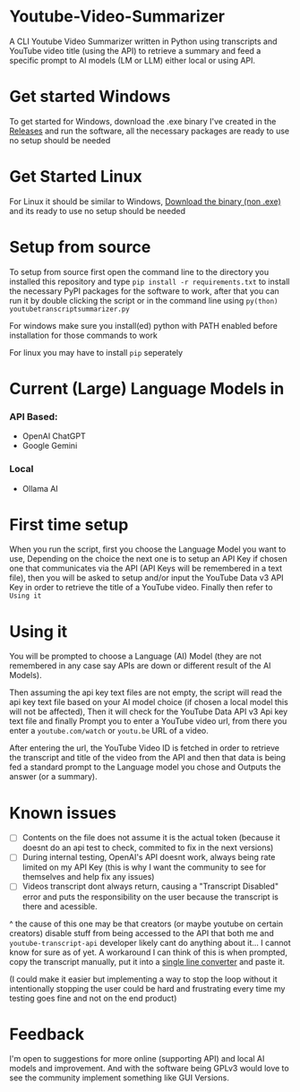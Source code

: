 # Youtube-Video-Summarizer
A CLI Youtube Video Summarizer written in Python using transcripts and YouTube video title (using the API) to retrieve a summary and feed a specific prompt to AI models (LM or LLM) either local or using API.
# Get started Windows
To get started for Windows, download the .exe binary I've created in the [Releases](https://github.com/GorujoCY/Youtube-Video-Summarizer/releases) and run the software, all the necessary packages are ready to use no setup should be needed
# Get Started Linux
For Linux it should be similar to Windows, [Download the binary (non .exe)](https://github.com/GorujoCY/Youtube-Video-Summarizer/releases) and its ready to use no setup should be needed
# Setup from source
To setup from source first open the command line to the directory you installed this repository and type `pip install -r requirements.txt` to install the necessary PyPI packages for the software to work, after that you can run it by double clicking the script or in the command line using `py(thon) youtubetranscriptsummarizer.py` 

For windows make sure you install(ed) python with PATH enabled before installation for those commands to work

For linux you may have to install `pip` seperately
# Current (Large) Language Models in
### API Based:
- OpenAI ChatGPT
- Google Gemini
### Local
- Ollama AI
# First time setup
When you run the script, first you choose the Language Model you want to use, Depending on the choice the next one is to setup an API Key if chosen one that communicates via the API (API Keys will be remembered in a text file), then you will be asked to setup and/or input the YouTube Data v3 API Key in order to retrieve the title of a YouTube video. Finally then refer to `Using it`
# Using it 
You will be prompted to choose a Language (AI) Model (they are not remembered in any case say APIs are down or different result of the AI Models). 

Then assuming the api key text files are not empty, the script will read the api key text file based on your AI model choice (if chosen a local model this will not be affected), Then it will check for the YouTube Data API v3 Api key text file and finally Prompt you to enter a YouTube video url, from there you enter a `youtube.com/watch` or `youtu.be` URL of a video. 

After entering the url, the YouTube Video ID is fetched in order to retrieve the transcript and title of the video from the API and then that data is being fed a standard prompt to the Language model you chose and Outputs the answer (or a summary).
# Known issues
- [ ] Contents on the file does not assume it is the actual token (because it doesnt do an api test to check, commited to fix in the next versions)
- [ ] During internal testing, OpenAI's API doesnt work, always being rate limited on my API Key (this is why I want the community to see for themselves and help fix any issues)
- [ ] Videos transcript dont always return, causing a "Transcript Disabled" error and puts the responsibility on the user because the transcript is there and acessible.

^ the cause of this one may be that creators (or maybe youtube on certain creators) disable stuff from being accessed to the API that both me and `youtube-transcript-api` developer likely cant do anything about it... I cannot know for sure as of yet. A workaround I can think of this is when prompted, copy the transcript manually, put it into a [single line converter](https://codebeautify.org/multiline-to-single-line) and paste it.

(I could make it easier but implementing a way to stop the loop without it intentionally stopping the user could be hard and frustrating every time my testing goes fine and not on the end product)
# Feedback
I'm open to suggestions for more online (supporting API) and local AI models and improvement. And with the software being GPLv3 would love to see the community implement something like GUI Versions.
